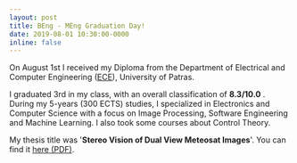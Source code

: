 ```yaml
---
layout: post
title: BEng - MEng Graduation Day!
date: 2019-08-01 10:30:00-0000
inline: false
---
```


On August 1st I received my Diploma from the Department of Electrical and Computer Engineering ([ECE](http://www.ece.upatras.gr/)), University of Patras.

I graduated 3rd in my class, with an overall classification of **8.3/10.0** . During my 5-years (300 ECTS) studies, I specialized in Electronics and Computer Science with a focus on Image Processing, Software Engineering and Machine Learning. I also took some courses about Control Theory.

My thesis title was '**Stereo Vision of Dual View Meteosat Images**'. You can find it [here (PDF)](/assets/pdf/tsik-thesis.pdf).
